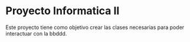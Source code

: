 # Proyecto Informatica II
Este proyecto tiene como objetivo crear las clases necesarias para poder interactuar con la bbddd.